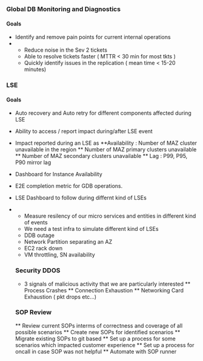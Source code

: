 
### Global DB Monitoring and Diagnostics

#### Goals
* Identify and remove pain points for current internal operations
* * Reduce noise in the Sev 2 tickets
  * Able to resolve tickets faster ( MTTR < 30 min for most tkts )
  * Quickly identify issues in the replication ( mean time < 15-20 minutes)

###  LSE 
#### Goals
* Auto recovery and Auto retry for different components affected during LSE
* Ability to access / report impact during/after LSE event

* Impact reported during an LSE as
**Availability : Number of MAZ cluster unavailable in the region
** Number of MAZ primary clusters unavailable
** Number of MAZ secondary clusters unavailable
** Lag : P99, P95, P90 mirror lag

*  Dashboard for Instance Availability
*  E2E completion metric for GDB operations.

* LSE Dashboard to follow during differnt kind of LSEs
* * Measure resilency of our micro services and entities in different kind of events
  * We need a test infra to simulate different kind of LSEs
  * DDB outage
  * Network Partition separating an AZ
  * EC2 rack down
  * VM throttling, SN availability
 
  ### Security DDOS
  * 3 signals of malicious activity that we are particularly interested
  ** Process Crashes
  ** Connection Exhaustion
  ** Networking Card Exhaustion ( pkt drops etc...)

  ### SOP Review
  ** Review current SOPs interms of correctness and coverage of all possible scenarios
  ** Create new SOPs for identified scenarios
  ** Migrate existing SOPs to git based
  ** Set up a process for some scenarios which impacted customer experience
  ** Set up a process for oncall in case SOP was not helpful
  ** Automate with SOP runner

  
  


 
